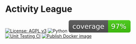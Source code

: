 # Activity League

[![License: AGPL v3](https://img.shields.io/badge/License-AGPL%20v3-blue.svg)](https://www.gnu.org/licenses/agpl-3.0)
![Python](https://img.shields.io/pypi/pyversions/django)
![Coverage](./coverage.svg)
[![Unit Testing CI](https://github.com/UCLComputerScience/COMP0016_2020_21_Team19/actions/workflows/unit-testing.yml/badge.svg)](https://github.com/UCLComputerScience/COMP0016_2020_21_Team19/actions/workflows/django.yml)
[![Publish Docker image](https://github.com/UCLComputerScience/COMP0016_2020_21_Team19/actions/workflows/publish.yml/badge.svg)](https://github.com/UCLComputerScience/COMP0016_2020_21_Team19/actions/workflows/publish.yml)